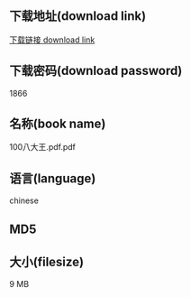## 下载地址(download link)
[下载链接 download link](https://voluble-croquembouche-d321dc.netlify.app/?s=100%E5%85%AB%E5%A4%A7%E7%8E%8B.pdf)

## 下载密码(download password)
1866

## 名称(book name)
100八大王.pdf.pdf

## 语言(language)
chinese

## MD5


## 大小(filesize)
9 MB

